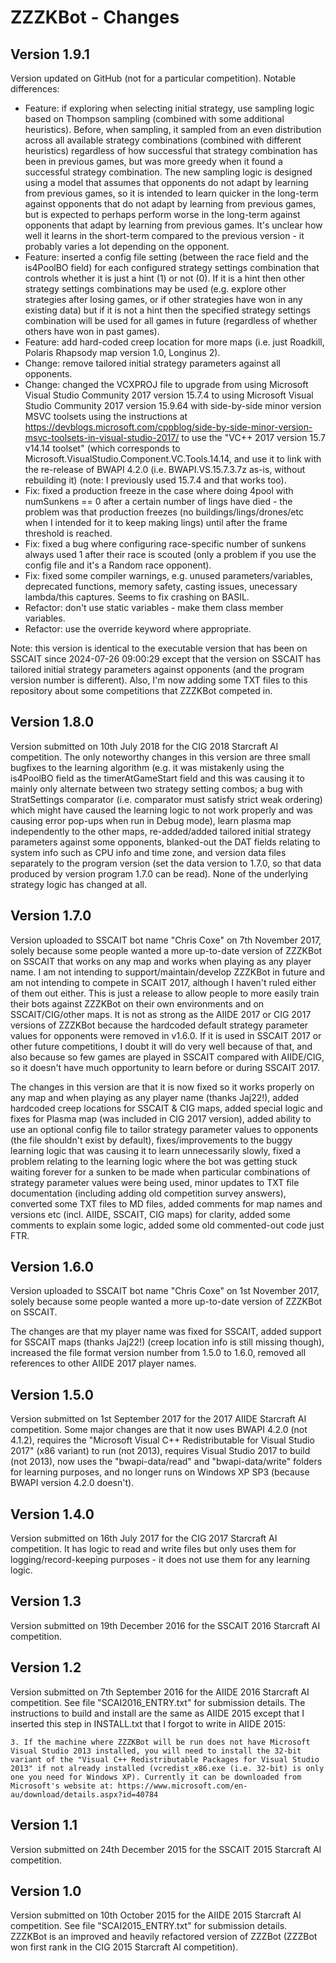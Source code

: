 # ZZZKBot - Changes

## Version 1.9.1

Version updated on GitHub (not for a particular competition). Notable differences:
* Feature: if exploring when selecting initial strategy, use sampling logic based on Thompson sampling (combined with some additional heuristics). Before, when sampling, it sampled from an even distribution across all available strategy combinations (combined with different heuristics) regardless of how successful that strategy combination has been in previous games, but was more greedy when it found a successful strategy combination. The new sampling logic is designed using a model that assumes that opponents do not adapt by learning from previous games, so it is intended to learn quicker in the long-term against opponents that do not adapt by learning from previous games, but is expected to perhaps perform worse in the long-term against opponents that adapt by learning from previous games. It's unclear how well it learns in the short-term compared to the previous version - it probably varies a lot depending on the opponent.
* Feature: inserted a config file setting (between the race field and the is4PoolBO field) for each configured strategy settings combination that controls whether it is just a hint (1) or not (0). If it is a hint then other strategy settings combinations may be used (e.g. explore other strategies after losing games, or if other strategies have won in any existing data) but if it is not a hint then the specified strategy settings combination will be used for all games in future (regardless of whether others have won in past games).
* Feature: add hard-coded creep location for more maps (i.e. just Roadkill, Polaris Rhapsody map version 1.0, Longinus 2).
* Change: remove tailored initial strategy parameters against all opponents.
* Change: changed the VCXPROJ file to upgrade from using Microsoft Visual Studio Community 2017 version 15.7.4 to using Microsoft Visual Studio Community 2017 version 15.9.64 with side-by-side minor version MSVC toolsets using the instructions at https://devblogs.microsoft.com/cppblog/side-by-side-minor-version-msvc-toolsets-in-visual-studio-2017/ to use the "VC++ 2017 version 15.7 v14.14 toolset" (which corresponds to Microsoft.VisualStudio.Component.VC.Tools.14.14, and use it to link with the re-release of BWAPI 4.2.0 (i.e. BWAPI.VS.15.7.3.7z as-is, without rebuilding it) (note: I previously used 15.7.4 and that works too).
* Fix: fixed a production freeze in the case where doing 4pool with numSunkens == 0 after a certain number of lings have died - the problem was that production freezes (no buildings/lings/drones/etc when I intended for it to keep making lings) until after the frame threshold is reached.
* Fix: fixed a bug where configuring race-specific number of sunkens always used 1 after their race is scouted (only a problem if you use the config file and it's a Random race opponent).
* Fix: fixed some compiler warnings, e.g. unused parameters/variables, deprecated functions, memory safety, casting issues, unecessary lambda/this captures. Seems to fix crashing on BASIL.
* Refactor: don't use static variables - make them class member variables.
* Refactor: use the override keyword where appropriate.

Note: this version is identical to the executable version that has been on SSCAIT since 2024-07-26 09:00:29 except that the version on SSCAIT has tailored initial strategy parameters against opponents (and the program version number is different). Also, I'm now adding some TXT files to this repository about some competitions that ZZZKBot competed in.

## Version 1.8.0

Version submitted on 10th July 2018 for the CIG 2018 Starcraft AI competition. The only noteworthy changes in this version are three small bugfixes to the learning algorithm (e.g. it was mistakenly using the is4PoolBO field as the timerAtGameStart field and this was causing it to mainly only alternate between two strategy setting combos; a bug with StratSettings comparator (i.e. comparator must satisfy strict weak ordering) which might have caused the learning logic to not work properly and was causing error pop-ups when run in Debug mode), learn plasma map independently to the other maps, re-added/added tailored initial strategy parameters against some opponents, blanked-out the DAT fields relating to system info such as CPU info and time zone, and version data files separately to the program version (set the data version to 1.7.0, so that data produced by version program 1.7.0 can be read). None of the underlying strategy logic has changed at all.

## Version 1.7.0

Version uploaded to SSCAIT bot name "Chris Coxe" on 7th November 2017, solely because some people wanted a more up-to-date version of ZZZKBot on SSCAIT that works on any map and works when playing as any player name. I am not intending to support/maintain/develop ZZZKBot in future and am not intending to compete in SCAIT 2017, although I haven't ruled either of them out either. This is just a release to allow people to more easily train their bots against ZZZKBot on their own environments and on SSCAIT/CIG/other maps. It is not as strong as the AIIDE 2017 or CIG 2017 versions of ZZZKBot because the hardcoded default strategy parameter values for opponents were removed in v1.6.0. If it is used in SSCAIT 2017 or other future competitions, I doubt it will do very well because of that, and also because so few games are played in SSCAIT compared with AIIDE/CIG, so it doesn't have much opportunity to learn before or during SSCAIT 2017.

The changes in this version are that it is now fixed so it works properly on any map and when playing as any player name (thanks Jaj22!), added hardcoded creep locations for SSCAIT & CIG maps, added special logic and fixes for Plasma map (was included in CIG 2017 version), added ability to use an optional config file to tailor strategy parameter values to opponents (the file shouldn't exist by default), fixes/improvements to the buggy learning logic that was causing it to learn unnecessarily slowly, fixed a problem relating to the learning logic where the bot was getting stuck waiting forever for a sunken to be made when particular combinations of strategy parameter values were being used, minor updates to TXT file documentation (including adding old competition survey answers), converted some TXT files to MD files, added comments for map names and versions etc (incl. AIIDE, SSCAIT, CIG maps) for clarity, added some comments to explain some logic, added some old commented-out code just FTR.

## Version 1.6.0

Version uploaded to SSCAIT bot name "Chris Coxe" on 1st November 2017, solely because some people wanted a more up-to-date version of ZZZKBot on SSCAIT.

The changes are that my player name was fixed for SSCAIT, added support for SSCAIT maps (thanks Jaj22!) (creep location info is still missing though), increased the file format version number from 1.5.0 to 1.6.0, removed all references to other AIIDE 2017 player names.

## Version 1.5.0

Version submitted on 1st September 2017 for the 2017 AIIDE Starcraft AI competition. Some major changes are that it now uses BWAPI 4.2.0 (not 4.1.2), requires the "Microsoft Visual C++ Redistributable for Visual Studio 2017" (x86 variant) to run (not 2013), requires Visual Studio 2017 to build (not 2013), now uses the "bwapi-data/read" and "bwapi-data/write" folders for learning purposes, and no longer runs on Windows XP SP3 (because BWAPI version 4.2.0 doesn't).

## Version 1.4.0

Version submitted on 16th July 2017 for the CIG 2017 Starcraft AI competition. It has logic to read and write files but only uses them for logging/record-keeping purposes - it does not use them for any learning logic.

## Version 1.3

Version submitted on 19th December 2016 for the SSCAIT 2016 Starcraft AI competition.

## Version 1.2

Version submitted on 7th September 2016 for the AIIDE 2016 Starcraft AI competition. See file "SCAI2016_ENTRY.txt" for submission details. The instructions to build and install are the same as AIIDE 2015 except that I inserted this step in INSTALL.txt that I forgot to write in AIIDE 2015:

```text
3. If the machine where ZZZKBot will be run does not have Microsoft Visual Studio 2013 installed, you will need to install the 32-bit variant of the "Visual C++ Redistributable Packages for Visual Studio 2013" if not already installed (vcredist_x86.exe (i.e. 32-bit) is only one you need for Windows XP). Currently it can be downloaded from Microsoft's website at: https://www.microsoft.com/en-au/download/details.aspx?id=40784
```

## Version 1.1

Version submitted on 24th December 2015 for the SSCAIT 2015 Starcraft AI competition.

## Version 1.0

Version submitted on 10th October 2015 for the AIIDE 2015 Starcraft AI competition. See file "SCAI2015_ENTRY.txt" for submission details. ZZZKBot is an improved and heavily refactored version of ZZZBot (ZZZBot won first rank in the CIG 2015 Starcraft AI competition).

